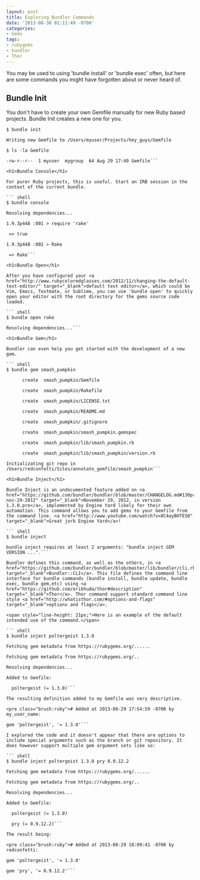 ```yaml
---
layout: post
title: Exploring Bundler Commands
date: '2013-08-30 01:11:49 -0700'
categories:
- Gems
tags:
- rubygems
- bundler
- Thor
---
```

You may be used to using 'bundle install' or 'bundle exec' often, but here are some commands you might have forgotten about or never heard of.

## Bundle Init

You don't have to create your own Gemfile manually for new Ruby based projects. Bundle Init creates a new one for you.

``` shell
$ bundle init

Writing new Gemfile to /Users/myuser/Projects/hey_guys/Gemfile

$ ls -la Gemfile

-rw-r--r--  1 myuser  mygroup  64 Aug 29 17:40 Gemfile```

<h1>Bundle Console</h1>

For purer Ruby projects, this is useful. Start an IRB session in the context of the current bundle.

``` shell
$ bundle console

Resolving dependencies...

1.9.3p448 :001 > require 'rake'

 => true

1.9.3p448 :002 > Rake

 => Rake```

<h1>Bundle Open</h1>

After you have configured your <a href="http://www.rubycoloredglasses.com/2012/11/changing-the-default-text-editor/" target="_blank">default text editor</a>, which could be Vim, Emacs, Textmate, or Sublime, you can use 'bundle open' to quickly open your editor with the root directory for the gems source code loaded.

``` shell
$ bundle open rake

Resolving dependencies...```

<h1>Bundle Gem</h1>

Bundler can even help you get started with the development of a new gem.

``` shell
$ bundle gem smash_pumpkin

      create  smash_pumpkin/Gemfile

      create  smash_pumpkin/Rakefile

      create  smash_pumpkin/LICENSE.txt

      create  smash_pumpkin/README.md

      create  smash_pumpkin/.gitignore

      create  smash_pumpkin/smash_pumpkin.gemspec

      create  smash_pumpkin/lib/smash_pumpkin.rb

      create  smash_pumpkin/lib/smash_pumpkin/version.rb

Initializating git repo in /Users/redconfetti/Sites/annotate_gemfile/smash_pumpkin```

<h1>Bundle Inject</h1>

Bundle Inject is an undocumented feature added on <a href="https://github.com/bundler/bundler/blob/master/CHANGELOG.md#130pre-nov-29-2012" target="_blank">November 29, 2012, in version 1.3.0.pre</a>, implemented by Engine Yard likely for their own automation. This command allows you to add gems to your Gemfile from the command line. <a href="http://www.youtube.com/watch?v=8C4ayBHTES0" target="_blank">Great jorb Engine Yard</a>!

``` shell
$ bundle inject

bundle inject requires at least 2 arguments: "bundle inject GEM VERSION ...".```

Bundler defines this command, as well as the others, in <a href="https://github.com/bundler/bundler/blob/master/lib/bundler/cli.rb#L807" target="_blank">Bundler::CLI</a>. This file defines the command line interface for bundle commands (bundle install, bundle update, bundle exec, bundle gem,etc) using <a href="https://github.com/erikhuda/thor#description" target="_blank">Thor</a>. Thor command support standard command line style <a href="http://whatisthor.com/#options-and-flags" target="_blank">options and flags</a>.

<span style="line-height: 21px;">Here is an example of the default intended use of the command.</span>

``` shell
$ bundle inject poltergeist 1.3.0

Fetching gem metadata from https://rubygems.org/......

Fetching gem metadata from https://rubygems.org/..

Resolving dependencies...

Added to Gemfile:

  poltergeist (= 1.3.0)```

The resulting definition added to my Gemfile was very descriptive.

<pre class="brush:ruby"># Added at 2013-08-29 17:54:59 -0700 by my_user_name:

gem 'poltergeist', '= 1.3.0'```

I explored the code and it doesn't appear that there are options to include special arguments such as the branch or git repository. It does however support multiple gem argument sets like so:

``` shell
$ bundle inject poltergeist 1.3.0 pry 0.9.12.2

Fetching gem metadata from https://rubygems.org/......

Fetching gem metadata from https://rubygems.org/..

Resolving dependencies...

Added to Gemfile:

  poltergeist (= 1.3.0)

  pry (= 0.9.12.2)```

The result being:

<pre class="brush:ruby"># Added at 2013-08-29 18:09:41 -0700 by redconfetti:

gem 'poltergeist', '= 1.3.0'

gem 'pry', '= 0.9.12.2'```

 

